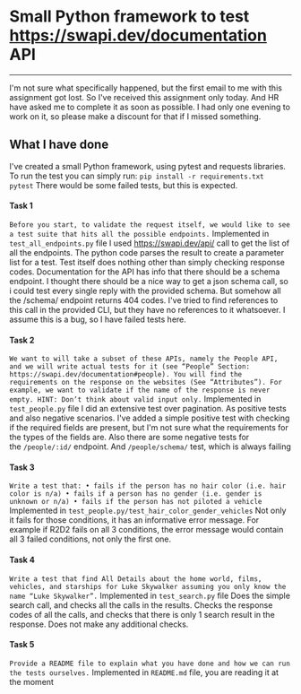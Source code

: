 # Small Python framework to test https://swapi.dev/documentation API
---
I'm not sure what specifically happened, but the first email to me with this assignment got lost. So I've received this assignment only today. And HR have asked me to complete it as soon as possible. I had only one evening to work on it, so please make a discount for that if I missed something.

## What I have done
I've created a small Python framework, using pytest and requests libraries. To run the test you can simply run:
``
    pip install -r requirements.txt
    pytest
``
 There would be some failed tests, but this is expected.
 #### Task 1
 ``
 Before you start, to validate the request itself, we would like to see a test suite that hits all the possible endpoints.
 ``
 Implemented in `test_all_endpoints.py` file
 I used https://swapi.dev/api/ call to get the list of all the endpoints. The python code parses the result to create a parameter list for a test. Test itself does nothing other than simply checking response codes. 
Documentation for the API has info that there should be a schema endpoint. I thought there should be a nice way to get a json schema call, so i could test every single reply with the provided schema. But somehow all the /schema/ endpoint returns 404 codes. I've tried to find references to this call in the provided CLI, but they have no references to it whatsoever. I assume this is a bug, so I have failed tests here.
 #### Task 2
 ``
 We want to will take a subset of these APIs, namely the People API, and we will write actual
tests for it (see “People” Section: https://swapi.dev/documentation#people). You will find
the requirements on the response on the websites (See “Attributes”).
For example, we want to validate if the name of the response is never empty.
HINT: Don’t think about valid input only.
 ``
Implemented in `test_people.py` file
I did an extensive test over pagination. As positive tests and also negative scenarios. I've added a simple positive test with checking if the required fields are present, but I'm not sure what the requirements for the types of the fields are. Also there are some negative tests for the `/people/:id/` endpoint. And `/people/schema/` test, which is always failing
#### Task 3
 ``
Write a test that:
• fails if the person has no hair color (i.e. hair color is n/a)
• fails if a person has no gender (i.e. gender is unknown or n/a)
• fails if the person has not piloted a vehicle
 ``
Implemented in `test_people.py/test_hair_color_gender_vehicles`
Not only it fails for those conditions, it has an informative error message. For example if R2D2 fails on all 3 conditions, the error message would contain all 3 failed conditions, not only the first one.
#### Task 4
 ``
Write a test that find All Details about the home world, films, vehicles, and starships for Luke
Skywalker assuming you only know the name “Luke Skywalker”.
 ``
Implemented in `test_search.py` file
Does the simple search call, and checks all the calls in the results. Checks the response codes of all the calls, and checks that there is only 1 search result in the response. Does not make any additional checks.
#### Task 5
 ``
Provide a README file to explain what you have done and how we can run the tests ourselves.
 ``
Implemented in `README.md` file, you are reading it at the moment
